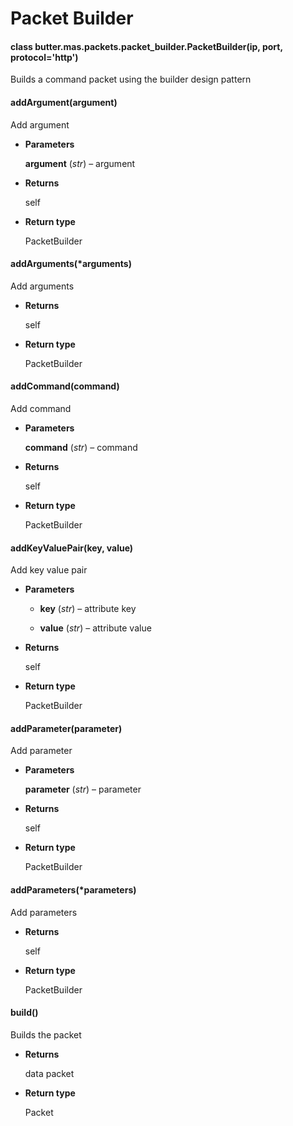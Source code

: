 # Packet Builder


#### class butter.mas.packets.packet_builder.PacketBuilder(ip, port, protocol='http')
Builds a command packet using the builder design pattern


#### addArgument(argument)
Add argument


* **Parameters**

    **argument** (*str*) – argument



* **Returns**

    self



* **Return type**

    PacketBuilder



#### addArguments(\*arguments)
Add arguments


* **Returns**

    self



* **Return type**

    PacketBuilder



#### addCommand(command)
Add command


* **Parameters**

    **command** (*str*) – command



* **Returns**

    self



* **Return type**

    PacketBuilder



#### addKeyValuePair(key, value)
Add key value pair


* **Parameters**

    * **key** (*str*) – attribute key

    * **value** (*str*) – attribute value



* **Returns**

    self



* **Return type**

    PacketBuilder



#### addParameter(parameter)
Add parameter


* **Parameters**

    **parameter** (*str*) – parameter



* **Returns**

    self



* **Return type**

    PacketBuilder



#### addParameters(\*parameters)
Add parameters


* **Returns**

    self



* **Return type**

    PacketBuilder



#### build()
Builds the packet


* **Returns**

    data packet



* **Return type**

    Packet
